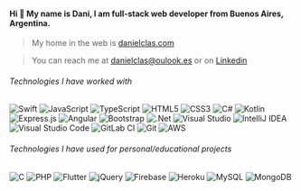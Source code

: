 
#### Hi 👋 My name is Dani, I am full-stack web developer from Buenos Aires, Argentina. 

>My home in the web is [danielclas.com](danielclas.com)

>You can reach me at danielclas@oulook.es or on [Linkedin](linkedin.com/in/danielclas)

###### Technologies I have worked with
<img style="filter: grayscale(20%);" alt="Swift" src="https://img.shields.io/badge/node.js%20-%2343853D.svg?&style=for-the-badge&logo=node.js&logoColor=white"/> <img style="filter: grayscale(20%);" alt="JavaScript" src="https://img.shields.io/badge/javascript%20-%23323330.svg?&style=for-the-badge&logo=javascript&logoColor=%23F7DF1E"/> <img style="filter: grayscale(20%);" alt="TypeScript" src="https://img.shields.io/badge/typescript%20-%23007ACC.svg?&style=for-the-badge&logo=typescript&logoColor=white"/> <img style="filter: grayscale(20%);" alt="HTML5" src="https://img.shields.io/badge/html5%20-%23E34F26.svg?&style=for-the-badge&logo=html5&logoColor=white"/> <img style="filter: grayscale(20%);" alt="CSS3" src="https://img.shields.io/badge/css3%20-%231572B6.svg?&style=for-the-badge&logo=css3&logoColor=white"/> <img style="filter: grayscale(20%);" alt="C#" src="https://img.shields.io/badge/c%23%20-%23239120.svg?&style=for-the-badge&logo=c-sharp&logoColor=white"/> <img style="filter: grayscale(20%);" alt="Kotlin" src="https://img.shields.io/badge/kotlin-%230095D5.svg?&style=for-the-badge&logo=kotlin&logoColor=white"/> <img style="filter: grayscale(20%);" alt="Express.js" src="https://img.shields.io/badge/express.js%20-%23404d59.svg?&style=for-the-badge"/> <img style="filter: grayscale(20%);" alt="Angular" src="https://img.shields.io/badge/angular%20-%23DD0031.svg?&style=for-the-badge&logo=angular&logoColor=white"/> <img style="filter: grayscale(20%);" alt="Bootstrap" src="https://img.shields.io/badge/bootstrap%20-%23563D7C.svg?&style=for-the-badge&logo=bootstrap&logoColor=white"/> <img style="filter: grayscale(20%);" alt=".Net" src="https://img.shields.io/badge/.NET-5C2D91?style=for-the-badge&logo=.net&logoColor=white"/> <img style="filter: grayscale(20%);" alt="Visual Studio" src="https://img.shields.io/badge/Visual%20Studio-5C2D91.svg?&style=for-the-badge&logo=visual-studio&logoColor=white"/> <img style="filter: grayscale(20%);" alt="IntelliJ IDEA" src="https://img.shields.io/badge/IntelliJ%20IDEA-000000.svg?&style=for-the-badge&logo=intellij-idea&logoColor=white"/> <img style="filter: grayscale(20%);" alt="Visual Studio Code" src="https://img.shields.io/badge/Visual%20Studio%20Code-0078d7.svg?&style=for-the-badge&logo=visual-studio-code&logoColor=white"/> <img style="filter: grayscale(20%);" alt="GitLab CI" src="https://img.shields.io/badge/GitLab%20CI%20-%23181717.svg?&style=for-the-badge&logo=gitlab&logoColor=white"/> <img style="filter: grayscale(20%);" alt="Git" src="https://img.shields.io/badge/git%20-%23F05033.svg?&style=for-the-badge&logo=git&logoColor=white"/> <img style="filter: grayscale(20%);" alt="AWS" src="https://img.shields.io/badge/AWS%20-%23FF9900.svg?&style=for-the-badge&logo=amazon-aws&logoColor=white"/>

###### Technologies I have used for personal/educational projects
<img style="filter: grayscale(20%);" alt="C" src="https://img.shields.io/badge/c%20-%2300599C.svg?&style=for-the-badge&logo=c&logoColor=white"/> <img style="filter: grayscale(20%);" alt="PHP" src="https://img.shields.io/badge/php-%23777BB4.svg?&style=for-the-badge&logo=php&logoColor=white"/> <img style="filter: grayscale(20%);" alt="Flutter" src="https://img.shields.io/badge/Flutter%20-%2302569B.svg?&style=for-the-badge&logo=Flutter&logoColor=white" /> <img style="filter: grayscale(20%);" alt="jQuery" src="https://img.shields.io/badge/jquery%20-%230769AD.svg?&style=for-the-badge&logo=jquery&logoColor=white"/> <img style="filter: grayscale(20%);" alt="Firebase" src="https://img.shields.io/badge/firebase%20-%23039BE5.svg?&style=for-the-badge&logo=firebase"/> <img style="filter: grayscale(20%);" alt="Heroku" src="https://img.shields.io/badge/heroku%20-%23430098.svg?&style=for-the-badge&logo=heroku&logoColor=white"/> <img style="filter: grayscale(20%);" alt="MySQL" src="https://img.shields.io/badge/mysql-%2300f.svg?&style=for-the-badge&logo=mysql&logoColor=white"/> <img style="filter: grayscale(20%);" alt="MongoDB" src ="https://img.shields.io/badge/MongoDB-%234ea94b.svg?&style=for-the-badge&logo=mongodb&logoColor=white"/>


